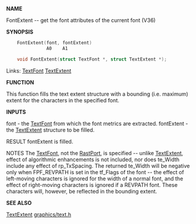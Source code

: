
**NAME**

FontExtent -- get the font attributes of the current font (V36)

**SYNOPSIS**

```c
    FontExtent(font, fontExtent)
               A0    A1

    void FontExtent(struct TextFont *, struct TextExtent *);

```
Links: [TextFont](_OOAX) [TextExtent](_OOAX) 

**FUNCTION**

This function fills the text extent structure with a bounding
(i.e. maximum) extent for the characters in the specified font.

**INPUTS**

font       - the [TextFont](_OOAX) from which the font metrics are extracted.
fontExtent - the [TextExtent](_OOAX) structure to be filled.

RESULT
fontExtent is filled.

NOTES
The [TextFont](_OOAX), not the [RastPort](_OOAF), is specified -- unlike
[TextExtent](TextExtent), effect of algorithmic enhancements is not
included, nor does te_Width include any effect of
rp_TxSpacing.  The returned te_Width will be negative only
when FPF_REVPATH is set in the tf_Flags of the font -- the
effect of left-moving characters is ignored for the width of
a normal font, and the effect of right-moving characters is
ignored if a REVPATH font.  These characters will, however,
be reflected in the bounding extent.

**SEE ALSO**

[TextExtent](TextExtent)  [graphics/text.h](_OOAX)
